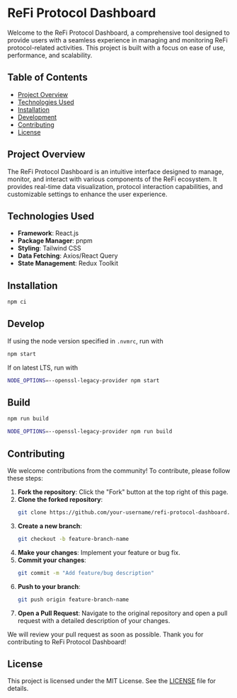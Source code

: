# ReFi Protocol Dashboard

Welcome to the ReFi Protocol Dashboard, a comprehensive tool designed to provide users with a seamless experience in managing and monitoring ReFi protocol-related activities. This project is built with a focus on ease of use, performance, and scalability.

## Table of Contents

- [Project Overview](#project-overview)
- [Technologies Used](#technologies-used)
- [Installation](#installation)
- [Development](#development)
- [Contributing](#contributing)
- [License](#license)

## Project Overview

The ReFi Protocol Dashboard is an intuitive interface designed to manage, monitor, and interact with various components of the ReFi ecosystem. It provides real-time data visualization, protocol interaction capabilities, and customizable settings to enhance the user experience.

## Technologies Used

- **Framework**: React.js
- **Package Manager**: pnpm
- **Styling**: Tailwind CSS
- **Data Fetching**: Axios/React Query
- **State Management**: Redux Toolkit

## Installation

```bash
npm ci
```

## Develop

If using the node version specified in `.nvmrc`, run with

```bash
npm start
```

If on latest LTS, run with

```bash
NODE_OPTIONS=--openssl-legacy-provider npm start
```

## Build

```bash
npm run build
```

```bash
NODE_OPTIONS=--openssl-legacy-provider npm run build
```

## Contributing

We welcome contributions from the community! To contribute, please follow these steps:

1. **Fork the repository**: Click the "Fork" button at the top right of this page.
2. **Clone the forked repository**: 
   ```bash
   git clone https://github.com/your-username/refi-protocol-dashboard.git
   ```
3. **Create a new branch**: 
   ```bash
   git checkout -b feature-branch-name
   ```
4. **Make your changes**: Implement your feature or bug fix.
5. **Commit your changes**:
   ```bash
   git commit -m "Add feature/bug description"
   ```
6. **Push to your branch**:
   ```bash
   git push origin feature-branch-name
   ```
7. **Open a Pull Request**: Navigate to the original repository and open a pull request with a detailed description of your changes.

We will review your pull request as soon as possible. Thank you for contributing to ReFi Protocol Dashboard!

## License

This project is licensed under the MIT License. See the [LICENSE](./LICENSE) file for details.